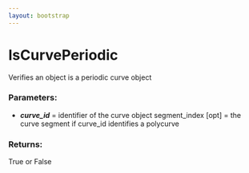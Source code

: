 ```yaml
---
layout: bootstrap
---
```


# IsCurvePeriodic

Verifies an object is a periodic curve object
        

### Parameters:

- ***curve_id*** = identifier of the curve object
segment_index [opt] = the curve segment if curve_id identifies a polycurve
        

### Returns:


True or False
        
